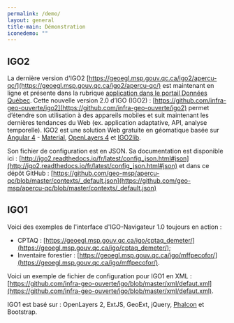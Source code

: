 ```yaml
---
permalink: /demo/
layout: general
title-main: Démonstration
iconedemo: ""
---
```


## IGO2

La dernière version d'IGO2 [https://geoegl.msp.gouv.qc.ca/igo2/apercu-qc/](https://geoegl.msp.gouv.qc.ca/igo2/apercu-qc/) est maintenant en ligne et présente dans la rubrique [application dans le portail Données Québec](https://www.donneesquebec.ca/fr/applications/). Cette nouvelle version 2.0 d’IGO (IGO2) : [https://github.com/infra-geo-ouverte/igo2](https://github.com/infra-geo-ouverte/igo2) permet d’étendre son utilisation à des appareils mobiles et suit maintenant les dernières tendances du Web (ex. application adaptative, API, analyse temporelle). IGO2 est une solution Web gratuite en géomatique basée sur [Angular 4](https://github.com/angular/angular) - [Material](https://github.com/angular/material2), [OpenLayers 4](https://github.com/openlayers/openlayers) et [IGO2lib](https://github.com/infra-geo-ouverte/igo2-lib).

Son fichier de configuration est en JSON. Sa documentation est disponible ici : [http://igo2.readthedocs.io/fr/latest/config_json.html#json](http://igo2.readthedocs.io/fr/latest/config_json.html#json) et dans ce dépôt GitHub : [https://github.com/geo-msp/apercu-qc/blob/master/contexts/_default.json](https://github.com/geo-msp/apercu-qc/blob/master/contexts/_default.json) 

## IGO1

Voici des exemples de l'interface d'IGO-Navigateur 1.0 toujours en action :
- CPTAQ : [https://geoegl.msp.gouv.qc.ca/igo/cptaq_demeter/](https://geoegl.msp.gouv.qc.ca/igo/cptaq_demeter/);
- Inventaire forestier : [https://geoegl.msp.gouv.qc.ca/igo/mffpecofor/](https://geoegl.msp.gouv.qc.ca/igo/mffpecofor/).

Voici un exemple de fichier de configuration pour IGO1 en XML : [https://github.com/infra-geo-ouverte/igo/blob/master/xml/defaut.xml](https://github.com/infra-geo-ouverte/igo/blob/master/xml/defaut.xml). 

IGO1 est basé sur : OpenLayers 2, ExtJS, GeoExt, jQuery, [Phalcon](https://phalconphp.com/fr/) et Bootstrap.
